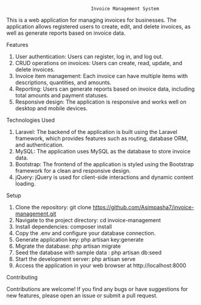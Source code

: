<!DOCTYPE html>
<html lang="en">

                                   Invoice Management System

This is a web application for managing invoices for businesses. 
The application allows registered users to create, edit, and delete invoices, as well as generate reports based on invoice data.

Features

1. User authentication: Users can register, log in, and log out.
2. CRUD operations on invoices: Users can create, read, update, and delete invoices.
3. Invoice item management: Each invoice can have multiple items with descriptions, quantities, and amounts.
4. Reporting: Users can generate reports based on invoice data, including total amounts and payment statuses.
5. Responsive design: The application is responsive and works well on desktop and mobile devices.



Technologies Used


1. Laravel: The backend of the application is built using the Laravel framework, which provides features such as routing, database ORM, and authentication.
2. MySQL: The application uses MySQL as the database to store invoice data.
3. Bootstrap: The frontend of the application is styled using the Bootstrap framework for a clean and responsive design.
4. jQuery: jQuery is used for client-side interactions and dynamic content loading.


Setup


1. Clone the repository: git clone https://github.com/Asimpasha7/invoice-management.git
2. Navigate to the project directory: cd invoice-management
3. Install dependencies: composer install
4. Copy the .env and configure your database connection.
5. Generate application key: php artisan key:generate
6. Migrate the database: php artisan migrate
7. Seed the database with sample data : php artisan db:seed
8. Start the development server: php artisan serve
9. Access the application in your web browser at http://localhost:8000


Contributing

Contributions are welcome! If you find any bugs or have suggestions for new features, please open an issue or submit a pull request.

</html>
